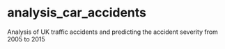 # analysis_car_accidents
Analysis of UK traffic accidents and predicting the accident severity from 2005 to 2015
